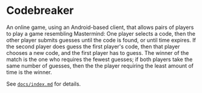 # Codebreaker

An online game, using an Android-based client, that allows pairs of players to play a game resembling Mastermind: One player selects a code, then the other player submits guesses until the code is found, or until time expires. If the second player does guess the first player's code, then that player chooses a new code, and the first player has to guess. The winner of the match is the one who requires the fewest guesses; if both players take the same number of guesses, then the the player requiring the least amount of time is the winner.

See [`docs/index.md`](docs/index.md) for details.